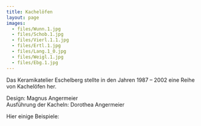 ```yaml
---
title: Kachelöfen
layout: page
images:
  - files/Wunn.1.jpg
  - files/Schob.1.jpg
  - files/Vierl.1.1.jpg
  - files/Ertl.1.jpg
  - files/Lang.1_0.jpg
  - files/Weigl.1.jpg
  - files/Ebg.1.jpg
---
```


Das Keramikatelier Eschelberg stellte in den Jahren 1987 – 2002 eine Reihe von Kachelöfen her.

Design: Magnus Angermeier  
Ausführung der Kacheln: Dorothea Angermeier

Hier einige Beispiele:
